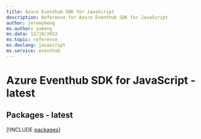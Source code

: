 ```yaml
---
title: Azure Eventhub SDK for JavaScript
description: Reference for Azure Eventhub SDK for JavaScript
author: jeremymeng
ms.author: yumeng
ms.data: 12/19/2022
ms.topic: reference
ms.devlang: javascript
ms.service: eventhub
---
```

# Azure Eventhub SDK for JavaScript - latest
## Packages - latest
[!INCLUDE [packages](eventhub-index.md)]